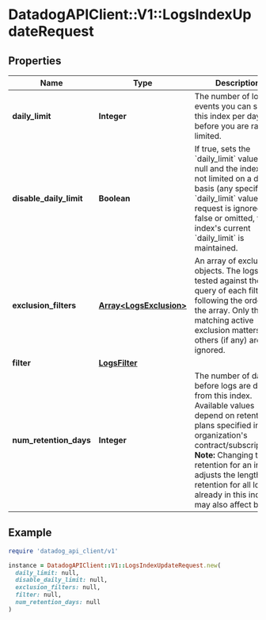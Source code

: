 # DatadogAPIClient::V1::LogsIndexUpdateRequest

## Properties

| Name                    | Type                                               | Description                                                                                                                                                                                                                                                                                                       | Notes      |
| ----------------------- | -------------------------------------------------- | ----------------------------------------------------------------------------------------------------------------------------------------------------------------------------------------------------------------------------------------------------------------------------------------------------------------- | ---------- |
| **daily_limit**         | **Integer**                                        | The number of log events you can send in this index per day before you are rate-limited.                                                                                                                                                                                                                          | [optional] |
| **disable_daily_limit** | **Boolean**                                        | If true, sets the &#x60;daily_limit&#x60; value to null and the index is not limited on a daily basis (any specified &#x60;daily_limit&#x60; value in the request is ignored). If false or omitted, the index&#39;s current &#x60;daily_limit&#x60; is maintained.                                                | [optional] |
| **exclusion_filters**   | [**Array&lt;LogsExclusion&gt;**](LogsExclusion.md) | An array of exclusion objects. The logs are tested against the query of each filter, following the order of the array. Only the first matching active exclusion matters, others (if any) are ignored.                                                                                                             | [optional] |
| **filter**              | [**LogsFilter**](LogsFilter.md)                    |                                                                                                                                                                                                                                                                                                                   |            |
| **num_retention_days**  | **Integer**                                        | The number of days before logs are deleted from this index. Available values depend on retention plans specified in your organization&#39;s contract/subscriptions. **Note:** Changing the retention for an index adjusts the length of retention for all logs already in this index. It may also affect billing. | [optional] |

## Example

```ruby
require 'datadog_api_client/v1'

instance = DatadogAPIClient::V1::LogsIndexUpdateRequest.new(
  daily_limit: null,
  disable_daily_limit: null,
  exclusion_filters: null,
  filter: null,
  num_retention_days: null
)
```
